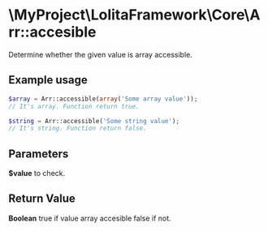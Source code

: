\MyProject\LolitaFramework\Core\Arr::accesible
===

Determine whether the given value is array accessible.

Example usage
---
```php
$array = Arr::accessible(array('Some array value'));
// It's array. Function return true.

$string = Arr::accessible('Some string value');
// It's string. Function return false.
```
Parameters
---
**$value** to check.

Return Value
---
**Boolean** true if value array accesible false if not.
